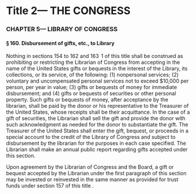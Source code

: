 
# Title 2— THE CONGRESS
### CHAPTER 5— LIBRARY OF CONGRESS
#### § 160. Disbursement of gifts, etc., to Library

Nothing in sections 154 to 162 and 163  1 of this title shall be construed as prohibiting or restricting the Librarian of Congress from accepting in the name of the United States gifts or bequests in the interest of the Library, its collections, or its service, of the following: (1) nonpersonal services; (2) voluntary and uncompensated personal services not to exceed $10,000 per person, per year in value; (3) gifts or bequests of money for immediate disbursement; and (4) gifts or bequests of securities or other personal property. Such gifts or bequests of money, after acceptance by the librarian, shall be paid by the donor or his representative to the Treasurer of the United States, whose receipts shall be their acquittance. In the case of a gift of securities, the Librarian shall sell the gift and provide the donor with such acknowledgment as needed for the donor to substantiate the gift. The Treasurer of the United States shall enter the gift, bequest, or proceeds in a special account to the credit of the Library of Congress and subject to disbursement by the librarian for the purposes in each case specified. The Librarian shall make an annual public report regarding gifts accepted under this section.

Upon agreement by the Librarian of Congress and the Board, a gift or bequest accepted by the Librarian under the first paragraph of this section may be invested or reinvested in the same manner as provided for trust funds under section 157 of this title .
